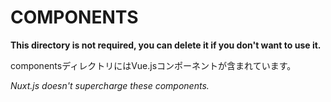 # COMPONENTS

**This directory is not required, you can delete it if you don't want to use it.**

componentsディレクトリにはVue.jsコンポーネントが含まれています。

_Nuxt.js doesn't supercharge these components._
